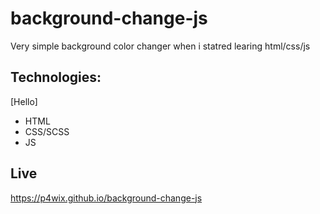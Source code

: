 # background-change-js

Very simple background color changer when i statred learing html/css/js

## Technologies:

[Hello]

- HTML
- CSS/SCSS
- JS

## Live

https://p4wix.github.io/background-change-js
